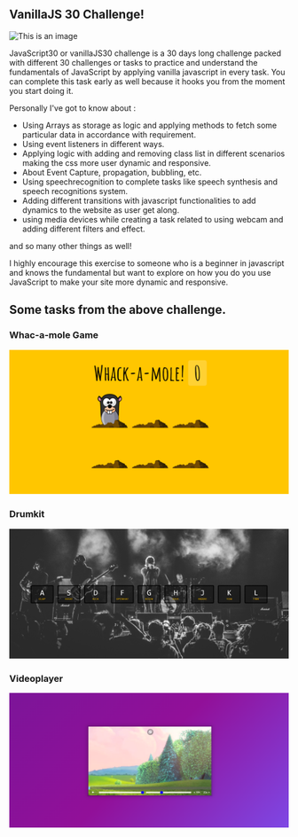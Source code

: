 ## VanillaJS 30 Challenge!

![This is an image](https://tfrommen.de/wp-content/uploads/javascript30-hero-1920x720.jpg)

JavaScript30 or vanillaJS30 challenge is a 30 days long challenge packed with different 30 challenges or tasks to practice and understand the fundamentals of JavaScript by applying vanilla javascript in every task. You can complete this task early as well because it hooks you from the moment you start doing it.

Personally I've got to know about :

- Using Arrays as storage as logic and applying methods to fetch some particular data in accordance with requirement.
- Using event listeners in different ways.
- Applying logic with adding and removing class list in different scenarios making the css more user dynamic and responsive.
- About Event Capture, propagation, bubbling, etc.
- Using speechrecognition to complete tasks like speech synthesis and speech recognitions system.
- Adding different transitions with javascript functionalities to add dynamics to the website as user get along.
- using media devices while creating a task related to using webcam and adding different filters and effect.

and so many other things as well!

I highly encourage this exercise to someone who is a beginner in javascript and knows the fundamental but want to explore on how you do you use JavaScript to make your site more dynamic and responsive.

## Some tasks from the above challenge.

### Whac-a-mole Game

![Screenshot](readmeAssets/whackamole.png)

### Drumkit

![Screenshot](readmeAssets/drumKit.png)
<br>

### Videoplayer

![Screenshot](readmeAssets/Videoplayer.png)

